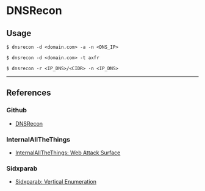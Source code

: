 # DNSRecon

## Usage

```
$ dnsrecon -d <domain.com> -a -n <DNS_IP>
```

```
$ dnsrecon -d <domain.com> -t axfr
```

```
$ dnsrecon -r <IP_DNS>/<CIDR> -n <IP_DNS>
```

---
## References

### Github

- [DNSRecon](https://github.com/darkoperator/dnsrecon)

### InternalAllTheThings

- [InternalAllTheThings: Web Attack Surface](https://swisskyrepo.github.io/InternalAllTheThings/redteam/access/web-attack-surface/)

### Sidxparab

- [Sidxparab: Vertical Enumeration](https://sidxparab.gitbook.io/subdomain-enumeration-guide/types/vertical-enumeration)